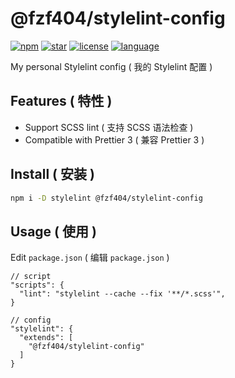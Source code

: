 # @fzf404/stylelint-config

[![npm](https://img.shields.io/npm/v/@fzf404/stylelint-config?color=f03e3e)](https://npmjs.com/package/@fzf404/stylelint-config)
[![star](https://img.shields.io/github/stars/fzf404/stylelint-config?color=1c7ed6)](https://github.com/fzf404/stylelint-config)
[![license](https://img.shields.io/npm/l/@fzf404/stylelint-config?color=37b24d)](https://github.com/fzf404/stylelint-config/blob/main/LICENSE)
[![language](https://img.shields.io/badge/language-简体中文-f76707)](https://github.com/fzf404/stylelint-config)

My personal Stylelint config ( 我的 Stylelint 配置 )

## Features ( 特性 )

- Support SCSS lint ( 支持 SCSS 语法检查 )
- Compatible with Prettier 3 ( 兼容 Prettier 3 )

## Install ( 安装 )

```bash
npm i -D stylelint @fzf404/stylelint-config
```

## Usage ( 使用 )

Edit `package.json` ( 编辑 `package.json` )

```jsonc
// script
"scripts": {
  "lint": "stylelint --cache --fix '**/*.scss'",
}

// config
"stylelint": {
  "extends": [
    "@fzf404/stylelint-config"
  ]
}
```
